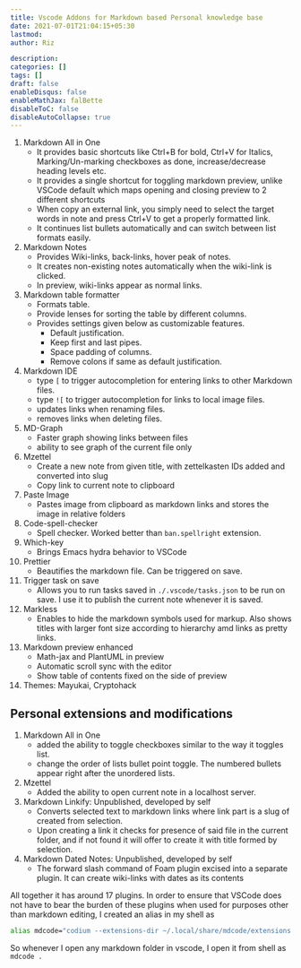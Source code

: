 ```yaml
---
title: Vscode Addons for Markdown based Personal knowledge base
date: 2021-07-01T21:04:15+05:30
lastmod:
author: Riz

description:
categories: []
tags: []
draft: false
enableDisqus: false
enableMathJax: falBette
disableToC: false
disableAutoCollapse: true
---
```


1. Markdown All in One
   - It provides basic shortcuts like Ctrl+B for bold, Ctrl+V for Italics, Marking/Un-marking checkboxes as done, increase/decrease heading levels etc.
   - It provides a single shortcut for toggling markdown preview, unlike VSCode default which maps opening and closing preview to 2 different shortcuts
   - When copy an external link, you simply need to select the target words in note and press Ctrl+V to get a properly formatted link.
   - It continues list bullets automatically and can switch between list formats easily.
2. Markdown Notes
   - Provides Wiki-links, back-links, hover peak of notes.
   - It creates non-existing notes automatically when the wiki-link is clicked.
   - In preview, wiki-links appear as normal links.
3. Markdown table formatter
   - Formats table.
   - Provide lenses for sorting the table by different columns.
   - Provides settings given below as customizable features.
     - Default justification.
     - Keep first and last pipes.
     - Space padding of columns.
     - Remove colons if same as default justification.
4. Markdown IDE
   - type `[` to trigger autocompletion for entering links to other Markdown files.
   - type `![` to trigger autocompletion for links to local image files.
   - updates links when renaming files.
   - removes links when deleting files.
5. MD-Graph
   - Faster graph showing links between files
   - ability to see graph of the current file only
6. Mzettel
   - Create a new note from given title, with zettelkasten IDs added and converted into slug
   - Copy link to current note to clipboard
7. Paste Image
   - Pastes image from clipboard as markdown links and stores the image in relative folders
8. Code-spell-checker
   - Spell checker. Worked better than `ban.spellright` extension.
9. Which-key
   - Brings Emacs hydra behavior to VSCode
10. Prettier
    - Beautifies the markdown file. Can be triggered on save.
11. Trigger task on save
    - Allows you to run tasks saved in `./.vscode/tasks.json` to be run on save. I use it to publish the current note whenever it is saved.
12. Markless
    - Enables to hide the markdown symbols used for markup. Also shows titles with larger font size according to hierarchy amd links as pretty links.
13. Markdown preview enhanced
    - Math-jax and PlantUML in preview
    - Automatic scroll sync with the editor
    - Show table of contents fixed on the side of preview
14. Themes: Mayukai, Cryptohack

## Personal extensions and modifications

1. Markdown All in One
   - added the ability to toggle checkboxes similar to the way it toggles list.
   - change the order of lists bullet point toggle. The numbered bullets appear right after the unordered lists.
2. Mzettel
   - Added the ability to open current note in a localhost server.
3. Markdown Linkify: Unpublished, developed by self
   - Converts selected text to markdown links where link part is a slug of created from selection.
   - Upon creating a link it checks for presence of said file in the current folder, and if not found it will offer to create it with title formed by selection.
4. Markdown Dated Notes: Unpublished, developed by self
   - The forward slash command of Foam plugin excised into a separate plugin. It can create wiki-links with dates as its contents

All together it has around 17 plugins. In order to ensure that VSCode does not have to bear the burden of these plugins when used for purposes other than markdown editing, I created an alias in my shell as

```zsh
alias mdcode="codium --extensions-dir ~/.local/share/mdcode/extensions --user-data-dir ~/.local/share/mdcode/usr-dir $@
```

So whenever I open any markdown folder in vscode, I open it from shell as `mdcode .`
